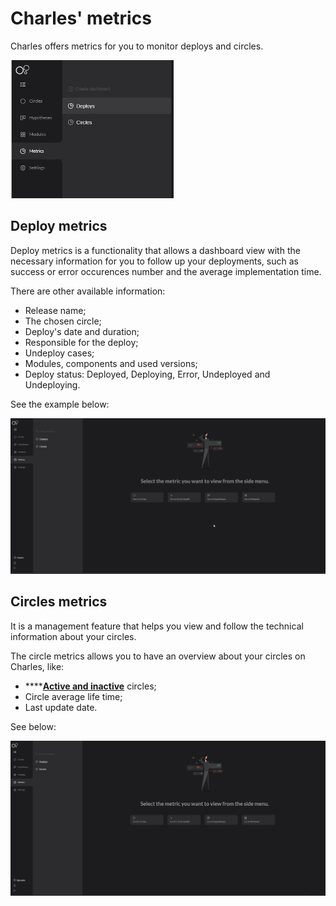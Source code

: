 # Charles' metrics

Charles offers metrics for you to monitor deploys and circles. 

![](../../.gitbook/assets/metrics-circ-e-deplo.png)

## Deploy metrics

Deploy metrics is a functionality that allows a dashboard view with the necessary information for you to follow up your deployments, such as success or error occurences number and the average implementation time.

There are other available information: 

* Release name;
* The chosen circle;
* Deploy's date and duration;
* Responsible for the deploy;
* Undeploy cases;
* Modules, components and used versions;
* Deploy status: Deployed, Deploying, Error, Undeployed and Undeploying.

See the example below:  

![](../../.gitbook/assets/deploy.gif)

## Circles metrics 

It is a management feature that helps you view and follow the technical information about your circles.

The circle metrics allows you to have an overview about your circles on Charles, like:  

* \*\*\*\*[**Active and inactive**](../circles.md#active-and-inactive-circles) circles;
* Circle average life time;
* Last update date.

See below: 

![](../../.gitbook/assets/erro.gif)

